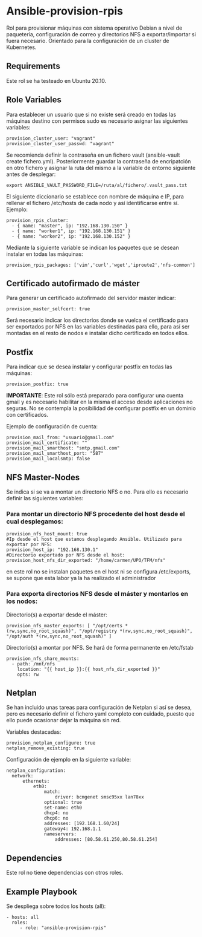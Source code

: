 Ansible-provision-rpis
=========

Rol para provisionar máquinas con sistema operativo Debian a nivel de paquetería, configuración de correo y directorios NFS a exportar/importar si fuera necesario.
Orientado para la configuración de un cluster de Kubernetes.

Requirements
------------

Este rol se ha testeado en Ubuntu 20.10.


Role Variables
--------------

Para establecer un usuario que si no existe será creado en todas las máquinas destino con permisos sudo es necesario asignar las siguientes variables:

```
provision_cluster_user: "vagrant" 
provision_cluster_user_passwd: "vagrant" 
```
Se recomienda definir la contraseña en un fichero vault (ansible-vault create fichero.yml). Posteriormente guardar la contraseña de encripatción en otro fichero 
y asignar la ruta del mismo a la variable de entorno siguiente antes de desplegar:
```
export ANSIBLE_VAULT_PASSWORD_FILE=/ruta/al/fichero/.vault_pass.txt
```

El siguiente diccionario se establece con nombre de máquina e IP, para rellenar el fichero /etc/hosts de cada nodo y así identificarse entre sí. Ejemplo:
```
provision_rpis_cluster:
  - { name: "master", ip: "192.168.130.150" } 
  - { name: "worker1", ip: "192.168.130.151" }
  - { name: "worker2", ip: "192.168.130.152" }
```

Mediante la siguiente variable se indican los paquetes que se desean instalar en todas las máquinas:
```
provision_rpis_packages: ['vim','curl','wget','iproute2','nfs-common']
```

## Certificado autofirmado de máster
Para generar un certificado autofirmado del servidor máster indicar:
```
provision_master_selfcert: true
```

Será necesario indicar los directorios donde se vuelca el certificado para ser exportados por NFS en las variables destinadas para ello,
para así ser montadas en el resto de nodos e instalar dicho certificado en todos ellos.


## Postfix
Para indicar que se desea instalar y configurar postfix en todas las máquinas:
```
provision_postfix: true
```

**IMPORTANTE**: Este rol sólo está preparado para configurar una cuenta gmail y es necesario habilitar en la misma el acceso desde aplicaciones no seguras.
No se contempla la posibilidad de configurar postfix en un dominio con certificados.

Ejemplo de configuración de cuenta:
```
provision_mail_from: "usuario@gmail.com"
provision_mail_certificate: ""
provision_mail_smarthost: "smtp.gmail.com"
provision_mail_smarthost_port: "587"
provision_mail_localsmtp: false
```

## NFS Master-Nodes

Se indica si se va a montar un directorio NFS o no. Para ello es necesario definir las siguientes variables:

### Para montar un directorio NFS procedente del host desde el cual desplegamos:
```
provision_nfs_host_mount: true
#Ip desde el host que estamos desplegando Ansible. Utilizado para exportar por NFS:
provision_host_ip: "192.168.130.1"
#Directorio exportado por NFS desde el host:
provision_host_nfs_dir_exported: "/home/carmen/UPO/TFM/nfs"
```
en este rol no se instalan paquetes en el host ni se configura /etc/exports, se supone que esta labor ya la ha realizado el administrador

### Para exporta directorios NFS desde el máster y montarlos en los nodos:
Directorio(s) a exportar desde el máster:
```
provision_nfs_master_exports: [ "/opt/certs *(rw,sync,no_root_squash)", "/opt/registry *(rw,sync,no_root_squash)", "/opt/auth *(rw,sync,no_root_squash)" ]
```
Directorio(s) a montar por NFS. Se hará de forma permanente en /etc/fstab
```
provision_nfs_share_mounts:
  - path: /mnt/nfs
    location: "{{ host_ip }}:{{ host_nfs_dir_exported }}"
    opts: rw

```

## Netplan
Se han incluido unas tareas para configuración de Netplan si así se desea, pero es necesario definir el fichero yaml completo con cuidado,
puesto que ello puede ocasionar dejar la máquina sin red.

Variables destacadas:
```
provision_netplan_configure: true
netplan_remove_existing: true
```

Configuración de ejemplo en la siguiente variable:
```
netplan_configuration:
  network:
      ethernets:
          eth0:
              match:
                  driver: bcmgenet smsc95xx lan78xx
              optional: true
              set-name: eth0
              dhcp4: no
              dhcp6: no
              addresses: [192.168.1.60/24]
              gateway4: 192.168.1.1
              nameservers:
                  addresses: [80.58.61.250,80.58.61.254]
```


Dependencies
------------
Este rol no tiene dependencias con otros roles.



Example Playbook
----------------

Se despliega sobre todos los hosts (all):

    - hosts: all
      roles:
         - role: "ansible-provision-rpis"


